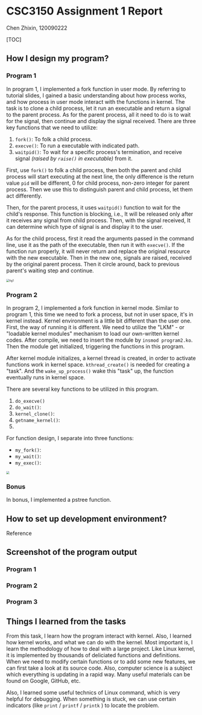 # CSC3150 Assignment 1 Report

Chen Zhixin, 120090222

[TOC]

## How I design my program?

### Program 1

In program 1, I implemented a fork function in user mode. By referring to tutorial slides, I gained a basic understanding about how process works, and how process in user mode interact with the functions in kernel. The task is to clone a child process, let it run an executable and return a signal to the parent process. As for the parent process, all it need to do is to wait for the signal, then continue and display the signal received. There are three key functions that we need to utilize:

1. `fork()`: To folk a child process.
2. `execve()`: To run a executable with indicated path.
3. `waitpid()`: To wait for a specific process's termination, and receive signal *(raised by `raise()` in executable)* from it.

First, use `fork()` to folk a child process, then both the parent and child process will start executing at the next line, the only difference is the return value `pid` will be different, 0 for child process, non-zero integer for parent process. Then we use this to distinguish parent and child process, let them act differently.

Then, for the parent process, it uses `waitpid()` function to wait for the child's response. This function is blocking, i.e., It will be released only after it receives any signal from child process. Then, with the signal received, It can determine which type of signal is and display it to the user.

As for the child process, first it read the arguments passed in the command line, use it as the path of the executable, then run it with `execve()`. If the function run properly, it will never return and replace the original resource with the new executable. Then in the new one, signals are raised, received by the original parent process. Then it circle around, back to previous parent's waiting step and continue.

<img src="https://ly-blog.oss-cn-shenzhen.aliyuncs.com/static/CSC3150/fig1.jpg" alt="fig1" style="zoom: 50%;" />

### Program 2

In program 2, I implemented a fork function in kernel mode. Similar to program 1, this time we need to fork a process, but not in user space, it's in kernel instead. Kernel environment is a little bit different than the user one. First, the way of running it is different. We need to utilize the "LKM" - or "loadable kernel modules" mechanism to load our own-written kernel codes. After compile, we need to insert the module by `insmod program2.ko`. Then the module get initialized, triggering the functions in this program.

After kernel module initializes, a kernel thread is created, in order to activate functions work in kernel space. `kthread_create()` is needed for creating a "task". And the `wake_up_process()` wake this "task" up, the function eventually runs in kernel space.

There are several key functions to be utilized in this program. 

1. `do_execve()`
2. `do_wait()`:
3. `kernel_clone()`:
4. `getname_kernel()`:
5. 

For function design, I separate into three functions:

- `my_fork()`:
- `my_wait()`:
- `my_exec()`:





<img src="https://ly-blog.oss-cn-shenzhen.aliyuncs.com/static/CSC3150/fig2.jpg" style="zoom:50%;" />

### Bonus

In bonus, I implemented a pstree function.



## How to set up development environment?

Reference



## Screenshot of the program output

### Program 1



### Program 2



### Program 3



## Things I learned from the tasks

From this task, I learn how the program interact with kernel. Also, I learned how kernel works, and what we can do with the kernel. Most important is, I learn the methodology of how to deal with a large project. Like Linux kernel, it is implemented by thousands of deliciated functions and definitions. When we need to modify certain functions or to add some new features, we can first take a look at its source code. Also, computer science is a subject which everything is updating in a rapid way. Many useful materials can be found on Google, GitHub, etc. 

Also, I learned some useful technics of Linux command, which is very helpful for debugging. When something is stuck, we can use certain indicators (like `print` / `printf` / `printk` ) to locate the problem.

